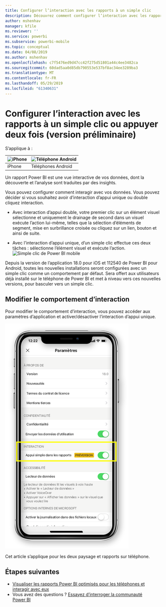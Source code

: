 ```yaml
---
title: Configurer l’interaction avec les rapports à un simple clic
description: Découvrez comment configurer l’interaction avec les rapports vers tap simple ou double.
author: mshenhav
manager: kfile
ms.reviewer: ''
ms.service: powerbi
ms.subservice: powerbi-mobile
ms.topic: conceptual
ms.date: 04/08/2019
ms.author: mshenhav
ms.openlocfilehash: c7f5476ed9d47cc42f275d51801a44c4ee3482ca
ms.sourcegitcommit: 60dad5aa0d85db790553e537bf8ac34ee3289ba3
ms.translationtype: MT
ms.contentlocale: fr-FR
ms.lasthandoff: 05/29/2019
ms.locfileid: "61340631"
---
```

# <a name="configure-report-interaction-to-single-tap-or-double-tap-preview"></a>Configurer l’interaction avec les rapports à un simple clic ou appuyer deux fois (version préliminaire)
S’applique à :

| ![iPhone](././media/mobile-reports-in-the-mobile-apps/ios-logo-40-px.png) | ![Téléphone Android](././media/mobile-reports-in-the-mobile-apps/android-logo-40-px.png) | 
|:--- |:--- |
| iPhone |Téléphones Android |

Un rapport Power BI est une vue interactive de vos données, dont la découverte et l’analyse sont traduites par des insights.

Vous pouvez configurer comment interagir avec vos données. Vous pouvez décider si vous souhaitez avoir d’interaction d’appui unique ou double cliquez interaction.

* Avec interaction d’appui double, votre premier clic sur un élément visuel sélectionne et uniquement le drainage de second dans un visuel exécute l’action lui-même, telles que la sélection d’éléments de segment, mise en surbrillance croisée ou cliquez sur un lien, bouton et ainsi de suite.

* Avec l’interaction d’appui unique, d’un simple clic effectue ces deux tâches : sélectionne l’élément visuel et exécute l’action.
![Simple clic de Power BI mobile](./media/mobile-app-single-tap/single-tap-2.gif)


Depuis la version de l’application 18.0 pour iOS et 112540 de Power BI pour Android, toutes les nouvelles installations seront configurées avec un simple clic comme un comportement par défaut.
Sera offert aux utilisateurs déjà installé sur le téléphone de Power BI et met à niveau vers ces nouvelles versions, pour basculer vers un simple clic.

## <a name="change-interaction-behavior"></a>Modifier le comportement d’interaction

Pour modifier le comportement d’interaction, vous pouvez accéder aux paramètres d’application et activer/désactiver l’interaction d’appui unique.

![Power BI mobile modifier l’interaction avec les rapports](./media/mobile-app-single-tap/configure-single-tap.png)

Cet article s’applique pour les deux paysage et rapports sur téléphone.

## <a name="next-steps"></a>Étapes suivantes
* [Visualiser les rapports Power BI optimisés pour les téléphones et interagir avec eux](mobile-apps-view-phone-report.md)
* Vous avez des questions ? [Essayez d’interroger la communauté Power BI](http://community.powerbi.com/)

